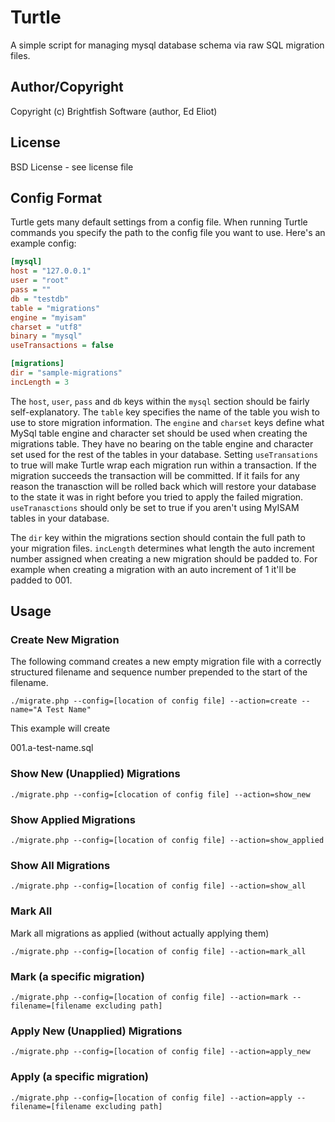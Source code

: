 # Turtle

A simple script for managing mysql database schema via raw SQL migration files.

## Author/Copyright

Copyright (c) Brightfish Software (author, Ed Eliot)

## License

BSD License - see license file

## Config Format

Turtle gets many default settings from a config file. When running Turtle commands you specify the path to the config file you want to use. Here's an example config:

```ini
[mysql]
host = "127.0.0.1"
user = "root"
pass = ""
db = "testdb"
table = "migrations"
engine = "myisam"
charset = "utf8"
binary = "mysql"
useTransactions = false

[migrations]
dir = "sample-migrations"
incLength = 3
```

The `host`, `user`, `pass` and `db` keys within the `mysql` section should be fairly self-explanatory. The `table` key specifies the name of the table you wish to use to store migration information. The `engine` and `charset` keys define what MySql table engine and character set should be used when creating the migrations table. They have no bearing on the table engine and character set used for the rest of the tables in your database. Setting `useTransations` to true will make Turtle wrap each migration run within a transaction. If the migration succeeds the transaction will be committed. If it fails for any reason the tranasction will be rolled back which will restore your database to the state it was in right before you tried to apply the failed migration. `useTranasctions` should only be set to true if you aren't using MyISAM tables in your database.

The `dir` key within the migrations section should contain the full path to your migration files. `incLength` determines what length the auto increment number assigned when creating a new migration should be padded to. For example when creating a migration with an auto increment of 1 it'll be padded to 001.

## Usage

### Create New Migration

The following command creates a new empty migration file with a correctly structured filename and sequence number prepended to the start of the filename.

    ./migrate.php --config=[location of config file] --action=create --name="A Test Name"

This example will create

001.a-test-name.sql

### Show New (Unapplied) Migrations

    ./migrate.php --config=[clocation of config file] --action=show_new

### Show Applied Migrations

    ./migrate.php --config=[location of config file] --action=show_applied

### Show All Migrations

    ./migrate.php --config=[location of config file] --action=show_all

### Mark All

Mark all migrations as applied (without actually applying them)

    ./migrate.php --config=[location of config file] --action=mark_all

### Mark (a specific migration)

    ./migrate.php --config=[location of config file] --action=mark --filename=[filename excluding path]

### Apply New (Unapplied) Migrations

    ./migrate.php --config=[location of config file] --action=apply_new

### Apply (a specific migration)

    ./migrate.php --config=[location of config file] --action=apply --filename=[filename excluding path]